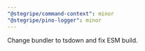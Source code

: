 ```yaml
---
"@stegripe/command-context": minor
"@stegripe/pino-logger": minor
---
```


Change bundler to tsdown and fix ESM build.
